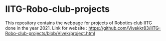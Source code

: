 # IITG-Robo-club-projects
This repository contains the webpage for projects of Robotics club IITG done in the year 2021.
Link for website : https://github.com/Vivekkr83/IITG-Robo-club-projects/blob/Vivek/project.html
